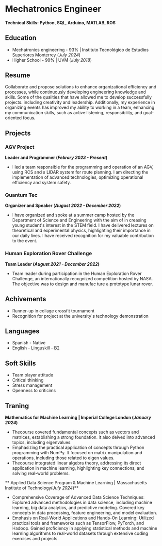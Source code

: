 #  Mechatronics Engineer
#### Technical Skills: Python, SQL, Arduino, MATLAB, ROS

## Education
- Mechatronics engineering - 93% | Instituto Tecnológico de Estudios Superiores Monterrey (_July 2024_)
- Higher School - 90% | UVM (_July 2018_)

## Resume

Collaborate and propose solutions to enhance organizational efficiency and processes, while continuously developing engineering knowledge and skills. Some of the qualities that have allowed me to develop successfully projects. including creativity and leadership. Additionally, my experience in organizing events has improved my ability to working in a team, enhancing my communication skills, such as active listening, responsibility, and goal-oriented focus.

## Projects

### AGV Project
**Leader and Programmer (_Febrary 2023 - Present_)**
-  I led a team responsible for the programming and operation of an AGV, using ROS and a LIDAR system for route planning. I am directing the implementation of advanced technologies, optimizing operational efficiency and system safety.

### Quantum Tec
**Organizer and Speaker (_August 2022 - December 2022_)**
- I have organized and spoke at a summer camp hosted by the Department of Science and Engineering with the aim of in creasing young student's interest in the STEM field. I have delivered lectures on theoretical and experimental physics, highlighting their importance in our daily lives. I have received recognition for my valuable contribution to the event.

### Human Exploration Rover Challenge
**Team Leader (_August 2021 - December 2022_)**
- Team leader during participation in the Human Exploration Rover Challenge, an internationally recognized competition hosted by NASA. The objective was to design and manufac ture a prototype lunar rover.

## Achivements
- Runner-up in collage crossfit tournament
- Recognition for project at the university's technology demonstration

## Languages 
- Spanish - Native
- English - Linguskill - B2

## Soft Skills
- Team player attitude
- Critical thinking
- Stress management
- Openness to criticims

## Traning
**Mathematics for Machine Learning | Imperial College London (_January 2024_)**
- Thecourse covered fundamental concepts such as vectors and matrices, establishing a strong foundation. It also delved into advanced topics, including eigenvalues
- Emphasizing the practical application of concepts through Python programming with NumPy. It focused on matrix manipulation and operations, including those related to eigen values.
- Thecourse integrated linear algebra theory, addressing its direct application in machine learning, highlighting key connections, and solving real-world problems.

** Applied Data Science Program & Machine Learning | Massachusetts Institute of Technology(_July 2024_)**
- Comprehensive Coverage of Advanced Data Science Techniques: Explored advanced methodologies in data science, including machine learning, big data analytics, and predictive modeling. Covered key concepts in data processing, feature engineering, and model evaluation.
- Emphasis on Real-World Applications and Hands-On Learning: Utilized practical tools and frameworks such as TensorFlow, PyTorch, and Hadoop. Gained proficiency in applying statistical methods and machine learning algorithms to real-world datasets through extensive coding exercises and projects.





